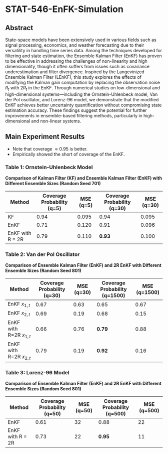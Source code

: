 # STAT-546-EnFK-Simulation

## Abstract
State-space models have been extensively used in various fields such as signal processing, economics, and weather forecasting due to their versatility in handling time series data. Among the techniques developed for filtering and state estimation, the Ensemble Kalman Filter (EnKF) has proven to be effective in addressing the challenges of non-linearity and high dimensionality, though it often suffers from issues such as covariance underestimation and filter divergence. Inspired by the Langevinized Ensemble Kalman Filter (LEnKF), this study explores the effects of modifying the Kalman gain computation by replacing the observation noise $R_t$ with $2R_t$ in the EnKF. Through numerical studies on low-dimensional and high-dimensional systems—including the Ornstein-Uhlenbeck model, Van der Pol oscillator, and Lorenz-96 model, we demonstrate that the modified EnKF achieves better uncertainty quantification without compromising state estimation accuracy. These findings suggest the potential for further improvements in ensemble-based filtering methods, particularly in high-dimensional and non-linear systems.


## Main Experiment Results
- Note that coverage $\approx 0.95$ is better.
- Empirically showed the short of coverage of the EnKF.

### Table 1: Ornstein-Uhlenbeck Model  
**Comparison of Kalman Filter (KF) and Ensemble Kalman Filter (EnKF) with Different Ensemble Sizes (Random Seed 701)**

| Method              | Coverage Probability (q=5) | MSE (q=5) | Coverage Probability (q=30) | MSE (q=30) |
|---------------------|-----------------------------|-----------|------------------------------|------------|
| KF                  | 0.94                        | 0.095     | 0.94                         | 0.095      |
| EnKF                | 0.71                        | 0.120     | 0.91                         | 0.096      |
| EnKF with R = 2R    | 0.79                        | 0.110     | **0.93**                         | 0.100      |


### Table 2: Van der Pol Oscillator  
**Comparison of Ensemble Kalman Filter (EnKF) and 2R EnKF with Different Ensemble Sizes (Random Seed 801)**

| Method                          | Coverage Probability (q=30) | MSE (q=30) | Coverage Probability (q=1500) | MSE (q=1500) |
|--------------------------------|-----------------------------|------------|-------------------------------|---------------|
| EnKF $x_{1,t}$               | 0.67                        | 0.63       | 0.65                          | 0.67          |
| EnKF $x_{2,t}$               | 0.69                        | 0.19       | 0.68                          | 0.15          |
| EnKF with R=2R $x_{1,t}$     | 0.66                        | 0.76       | **0.79**                          | 0.88          |
| EnKF with R=2R $x_{2,t}$     | 0.79                        | 0.19       | **0.92**                          | 0.16          |

### Table 3: Lorenz-96 Model  
**Comparison of Ensemble Kalman Filter (EnKF) and 2R EnKF with Different Ensemble Sizes (Random Seed 801)**

| Method                    | Coverage Probability (q=50) | MSE (q=50) | Coverage Probability (q=500) | MSE (q=500) |
|---------------------------|-----------------------------|------------|-------------------------------|-------------|
| EnKF                      | 0.61                        | 32         | 0.88                          | 22          |
| EnKF with R = 2R          | 0.73                        | 22         | **0.95**                          | 11          |
